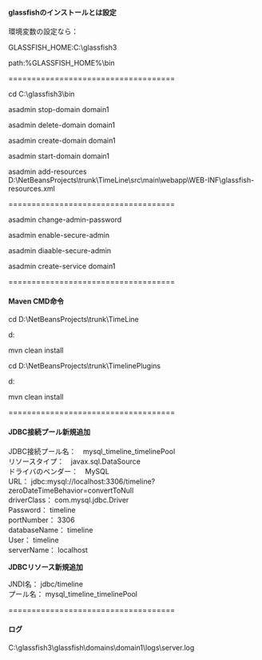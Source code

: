 
#### glassfishのインストールとは設定

環境変数の設定なら：

GLASSFISH_HOME:C:\glassfish3

path:%GLASSFISH_HOME%\bin

====================================
 
cd C:\glassfish3\bin

asadmin stop-domain domain1

asadmin delete-domain domain1

asadmin create-domain domain1
 
asadmin start-domain domain1

asadmin add-resources D:\NetBeansProjects\trunk\TimeLine\src\main\webapp\WEB-INF\glassfish-resources.xml
 

====================================


asadmin change-admin-password
 
asadmin enable-secure-admin
 
asadmin diaable-secure-admin
 
asadmin create-service domain1

====================================

#### Maven CMD命令

cd D:\NetBeansProjects\trunk\TimeLine

d:

mvn clean install

cd D:\NetBeansProjects\trunk\TimelinePlugins

d:

mvn clean install

====================================

#### JDBC接続プール新規追加  

JDBC接続プール名：　mysql\_timeline\_timelinePool  
リソースタイプ：　javax.sql.DataSource  
ドライバのベンダー：　MySQL  
URL： jdbc:mysql://localhost:3306/timeline?zeroDateTimeBehavior=convertToNull  
driverClass： com.mysql.jdbc.Driver  
Password： timeline  
portNumber： 3306  
databaseName： timeline  
User： timeline  
serverName： localhost  

**JDBCリソース新規追加**  

JNDI名： jdbc/timeline  
プール名： mysql_timeline_timelinePool  

====================================

#### ログ

C:\glassfish3\glassfish\domains\domain1\logs\server.log
